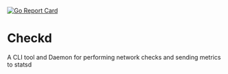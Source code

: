 [![Go Report Card](https://goreportcard.com/badge/github.com/efy/checkd)](https://goreportcard.com/report/github.com/efy/checkd)

# Checkd

A CLI tool and Daemon for performing network checks and sending metrics to
statsd
